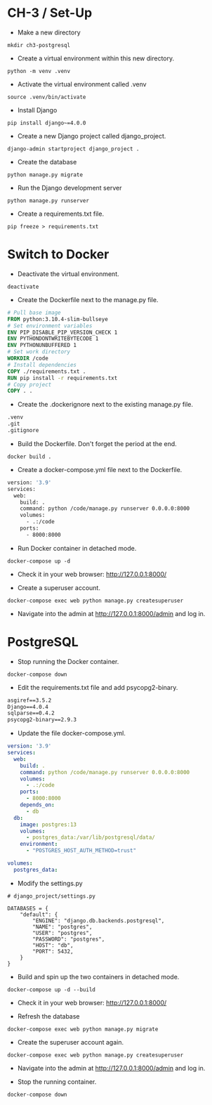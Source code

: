 CH-3 / Set-Up
========================================================

* Make a new directory

```shell
mkdir ch3-postgresql
```

* Create a virtual environment within this new directory. 

```shell
python -m venv .venv
```

* Activate the virtual environment called .venv
```shell
source .venv/bin/activate
```

* Install Django
```shell
pip install django~=4.0.0
```

* Create a new Django project called django_project. 
```shell
django-admin startproject django_project .
```

* Create the database
```shell
python manage.py migrate
```

* Run the Django development server
```shell
python manage.py runserver
```

* Create a requirements.txt file.
```shell
pip freeze > requirements.txt
```

Switch to Docker
========================================================

* Deactivate the virtual environment.

```shell
deactivate
```

* Create the Dockerfile next to the manage.py file.
```Dockerfile
# Pull base image
FROM python:3.10.4-slim-bullseye
# Set environment variables
ENV PIP_DISABLE_PIP_VERSION_CHECK 1
ENV PYTHONDONTWRITEBYTECODE 1
ENV PYTHONUNBUFFERED 1
# Set work directory
WORKDIR /code
# Install dependencies
COPY ./requirements.txt .
RUN pip install -r requirements.txt
# Copy project
COPY . .
```

* Create the .dockerignore next to the existing manage.py file.
```Dockerfile
.venv
.git
.gitignore
```

* Build the Dockerfile. Don't forget the period at the end.
```shell
docker build .
```

* Create a docker-compose.yml file next to the Dockerfile.
```Dockerfile
version: '3.9'
services:
  web:
    build: .
    command: python /code/manage.py runserver 0.0.0.0:8000
    volumes:
      - .:/code
    ports:
      - 8000:8000
```

* Run Docker container in detached mode.
```shell
docker-compose up -d
```

* Check it in your web browser: http://127.0.0.1:8000/

* Create a superuser account.
```shell
docker-compose exec web python manage.py createsuperuser
```

* Navigate into the admin at http://127.0.0.1:8000/admin and log in.

PostgreSQL
========================================================

* Stop running the Docker container.

```shell
docker-compose down
```


* Edit the requirements.txt file and add psycopg2-binary.
```txt
asgiref==3.5.2
Django==4.0.4
sqlparse==0.4.2
psycopg2-binary==2.9.3
```

* Update the file docker-compose.yml.
```docker-compose.yml
version: '3.9'
services:
  web:
    build: .
    command: python /code/manage.py runserver 0.0.0.0:8000
    volumes:
      - .:/code
    ports:
      - 8000:8000
    depends_on:
      - db
  db:
    image: postgres:13
    volumes:
      - postgres_data:/var/lib/postgresql/data/
    environment:
      - "POSTGRES_HOST_AUTH_METHOD=trust"

volumes:
  postgres_data:
```

* Modify the settings.py
```python3
# django_project/settings.py

DATABASES = {
    "default": {
        "ENGINE": "django.db.backends.postgresql",
        "NAME": "postgres",
        "USER": "postgres",
        "PASSWORD": "postgres",
        "HOST": "db",
        "PORT": 5432,
    }
}
```

* Build and spin up the two containers in detached mode.
```shell
docker-compose up -d --build
```

* Check it in your web browser: http://127.0.0.1:8000/

* Refresh the database
```shell
docker-compose exec web python manage.py migrate
```

* Create the superuser account again.
```shell
docker-compose exec web python manage.py createsuperuser
```

* Navigate into the admin at http://127.0.0.1:8000/admin and log in.

* Stop the running container.
```shell
docker-compose down
```
